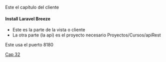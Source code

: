 Este el capítulo del cliente

#### Install Laravel Breeze

* Este es la parte de la vista o cliente
* La otra parte (la api) es el proyecto necesario Proyectos/Cursos/apiRest

Este usa el puerto 8180

[Cap 32](https://codersfree.com/courses-status/aprende-a-crear-una-api-restful-con-laravel/mandar-acces-token-en-las-peticiones)
